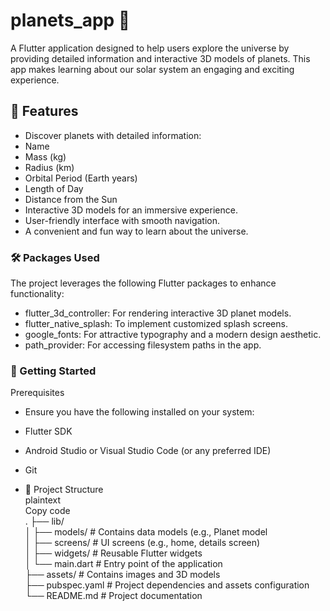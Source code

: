 # planets_app 🌌
A Flutter application designed to help users explore the universe by providing detailed information and interactive 3D models of planets. This app makes learning about our solar system an engaging and exciting experience.

## 🌟 Features
- Discover planets with detailed information:
- Name
- Mass (kg)
- Radius (km)
- Orbital Period (Earth years)
- Length of Day
- Distance from the Sun
- Interactive 3D models for an immersive experience.
- User-friendly interface with smooth navigation.
- A convenient and fun way to learn about the universe.

### 🛠️ Packages Used
The project leverages the following Flutter packages to enhance functionality:  
- flutter_3d_controller: For rendering interactive 3D planet models.  
- flutter_native_splash: To implement customized splash screens.  
- google_fonts: For attractive typography and a modern design aesthetic.  
- path_provider: For accessing filesystem paths in the app.  

### 🚀 Getting Started
Prerequisites    
- Ensure you have the following installed on your system:  
- Flutter SDK  
- Android Studio or Visual Studio Code (or any preferred IDE)  
- Git  

- 📂 Project Structure  
plaintext  
Copy code  
.
├── lib/  
│   ├── models/             # Contains data models (e.g., Planet model   
│   ├── screens/            # UI screens (e.g., home, details screen)  
│   ├── widgets/            # Reusable Flutter widgets  
│   └── main.dart           # Entry point of the application  
├── assets/                 # Contains images and 3D models  
├── pubspec.yaml            # Project dependencies and assets configuration  
└── README.md               # Project documentation  



